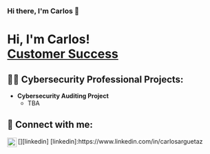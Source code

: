 ### Hi there, I'm Carlos 👋
<h1>Hi, I'm Carlos! <br/><a href="https://github.com/Carlissimo>Cybersecurity Professional</a>,<a href="https://www.linkedin.com/in/carlosarguetaz/">Customer Success</a>
<h2>👨‍💻 Cybersecurity Professional Projects:</h2>

- <b>Cybersecurity Auditing Project</b>
  - TBA
<h2> 🤳 Connect with me:</h2>
[<img align="left" alt="Carlissimo | LinkedIn" width="22px" src="https://cdn.jsdelivr.net/npm/simple-icons@v3/icons/linkedin.svg" />][linkedin]
[linkedin]:https://www.linkedin.com/in/carlosarguetaz
<!--

Here are some ideas to get you started:

- 🔭 I’m currently working on ...
- 🌱 I’m currently learning ...
- 👯 I’m looking to collaborate on ...
- 🤔 I’m looking for help with ...
- 💬 Ask me about ...
- 📫 How to reach me: ...
- 😄 Pronouns: ...
- ⚡ Fun fact: ...
;https://raw.githubusercontent.com/joshmadakor1/joshmadakor1/main/README.md
